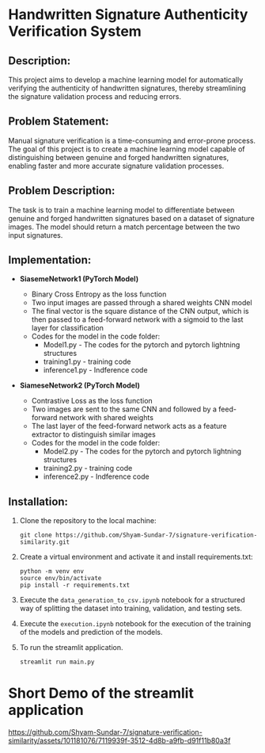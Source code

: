 # Handwritten Signature Authenticity Verification System

## Description:
This project aims to develop a machine learning model for automatically verifying the authenticity of handwritten signatures, thereby streamlining the signature validation process and reducing errors.

## Problem Statement:
Manual signature verification is a time-consuming and error-prone process. The goal of this project is to create a machine learning model capable of distinguishing between genuine and forged handwritten signatures, enabling faster and more accurate signature validation processes.

## Problem Description:
The task is to train a machine learning model to differentiate between genuine and forged handwritten signatures based on a dataset of signature images. The model should return a match percentage between the two input signatures.

## Implementation:
- **SiasemeNetwork1 (PyTorch Model)**
  - Binary Cross Entropy as the loss function
  - Two input images are passed through a shared weights CNN model
  - The final vector is the square distance of the CNN output, which is then passed to a feed-forward network with a sigmoid to the last layer for classification
  - Codes for the model in the code folder:
    - Model1.py - The codes for the pytorch and pytorch lightning structures
    - training1.py - training code
    - inference1.py - Indference code

- **SiameseNetwork2 (PyTorch Model)**
  - Contrastive Loss as the loss function
  - Two images are sent to the same CNN and followed by a feed-forward network with shared weights
  - The last layer of the feed-forward network acts as a feature extractor to distinguish similar images
  - Codes for the model in the code folder:
    - Model2.py - The codes for the pytorch and pytorch lightning structures
    - training2.py - training code
    - inference2.py - Indference code



## Installation:

1. Clone the repository to the local machine: 
    ``` 
    git clone https://github.com/Shyam-Sundar-7/signature-verification-similarity.git
    ```

2. Create a virtual environment and activate it and install requirements.txt:
    ```
    python -m venv env
    source env/bin/activate
    pip install -r requirements.txt
    ```


3. Execute the `data_generation_to_csv.ipynb` notebook for a structured way of splitting the dataset into training, validation, and testing sets.

4. Execute the `execution.ipynb` notebook for the execution of the training of the models and prediction of the models.

5. To run the streamlit application.
    ```
    streamlit run main.py
    ```

# Short Demo of the streamlit application


https://github.com/Shyam-Sundar-7/signature-verification-similarity/assets/101181076/7119939f-3512-4d8b-a9fb-d91f11b80a3f

